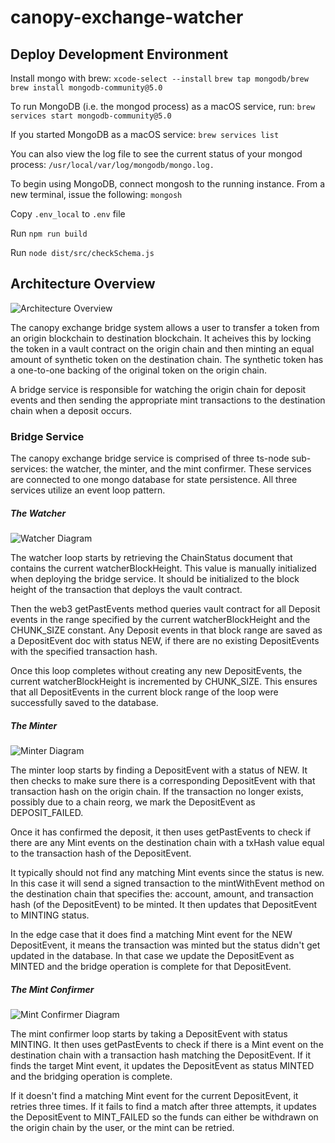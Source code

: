 # canopy-exchange-watcher

## Deploy Development Environment 

Install mongo with brew:
`xcode-select --install`
`brew tap mongodb/brew`
`brew install mongodb-community@5.0`

To run MongoDB (i.e. the mongod process) as a macOS service, run:
`brew services start mongodb-community@5.0`

If you started MongoDB as a macOS service:
`brew services list`

You can also view the log file to see the current status of your mongod process:
`/usr/local/var/log/mongodb/mongo.log.` 

To begin using MongoDB, connect mongosh to the running instance. From a new terminal, issue the following:
`mongosh`

Copy `.env_local` to `.env` file

Run `npm run build`

Run `node dist/src/checkSchema.js`

## Architecture Overview

![Architecture Overview](https://github.com/jeevanmaathur/canopy-exchange-watcher/blob/main/media/CanopyExchangeArchitectureOverview.png)

The canopy exchange bridge system allows a user to transfer a token from an origin blockchain to destination blockchain. It acheives this by locking the token in a vault contract on the origin chain and then minting an equal amount of synthetic token on the destination chain. The synthetic token has a one-to-one backing of the original token on the origin chain.

A bridge service is responsible for watching the origin chain for deposit events and then sending the appropriate mint transactions to the destination chain when a deposit occurs. 

### Bridge Service 

The canopy exchange bridge service is comprised of three ts-node sub-services: the watcher, the minter, and the mint confirmer. These services are connected to one mongo database for state persistence.  All three services utilize an event loop pattern.

##### The Watcher

![Watcher Diagram](https://github.com/jeevanmaathur/canopy-exchange-watcher/blob/main/media/watcherDiagram.png)

The watcher loop starts by retrieving the ChainStatus document that contains the current watcherBlockHeight. This value is manually initialized when deploying the bridge service. It should be initialized to the block height of the transaction that deploys the vault contract. 

Then the web3 getPastEvents method queries vault contract for all Deposit events in the range specified by the current watcherBlockHeight and the CHUNK_SIZE constant. Any Deposit events in that block range are saved as a DepositEvent doc with status NEW, if there are no existing DepositEvents with the specified transaction hash.

Once this loop completes without creating any new DepositEvents, the current watcherBlockHeight is incremented by CHUNK_SIZE. This ensures that all DepositEvents in the current block range of the loop were successfully saved to the database.

##### The Minter

![Minter Diagram](https://github.com/jeevanmaathur/canopy-exchange-watcher/blob/main/media/minterDiagram.png)

The minter loop starts by finding a DepositEvent with a status of NEW. It then checks to make sure there is a corresponding DepositEvent with that transaction hash on the origin chain. If the transaction no longer exists, possibly due to a chain reorg, we mark the DepositEvent as DEPOSIT_FAILED.

Once it has confirmed the deposit, it then uses getPastEvents to check if there are any Mint events on the destination chain with a txHash value equal to the transaction hash of the DepositEvent. 

It typically should not find any matching Mint events since the status is new. In this case it will send a signed transaction to the mintWithEvent method on the destination chain that specifies the: account, amount, and transaction hash (of the DepositEvent) to be minted. It then updates that DepositEvent to MINTING status.

In the edge case that it does find a matching Mint event for the NEW DepositEvent, it means the transaction was minted but the status didn't get updated in the database. In that case we update the DepositEvent as MINTED and the bridge operation is complete for that DepositEvent. 

##### The Mint Confirmer

![Mint Confirmer Diagram](https://github.com/jeevanmaathur/canopy-exchange-watcher/blob/main/media/mintConfirmerDiagram.png)

The mint confirmer loop starts by taking a DepositEvent with status MINTING. It then uses getPastEvents to check if there is a Mint event on the destination chain with a transaction hash matching the DepositEvent. If it finds the target Mint event, it updates the DepositEvent as status MINTED and the bridging operation is complete. 

If it doesn't find a matching Mint event for the current DepositEvent, it retries three times. If it fails to find a match after three attempts, it updates the DepositEvent to MINT_FAILED so the funds can either be withdrawn on the origin chain by the user, or the mint can be retried. 
